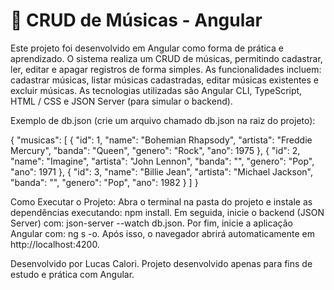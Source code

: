 # 🎵 CRUD de Músicas - Angular

Este projeto foi desenvolvido em Angular como forma de prática e aprendizado. O sistema realiza um CRUD de músicas, permitindo cadastrar, ler, editar e apagar registros de forma simples. As funcionalidades incluem: cadastrar músicas, listar músicas cadastradas, editar músicas existentes e excluir músicas. As tecnologias utilizadas são Angular CLI, TypeScript, HTML / CSS e JSON Server (para simular o backend).

Exemplo de db.json (crie um arquivo chamado db.json na raiz do projeto):

{
  "musicas": [
    {
      "id": 1,
      "name": "Bohemian Rhapsody",
      "artista": "Freddie Mercury",
      "banda": "Queen",
      "genero": "Rock",
      "ano": 1975
    },
    {
      "id": 2,
      "name": "Imagine",
      "artista": "John Lennon",
      "banda": "",
      "genero": "Pop",
      "ano": 1971
    },
    {
      "id": 3,
      "name": "Billie Jean",
      "artista": "Michael Jackson",
      "banda": "",
      "genero": "Pop",
      "ano": 1982
    }
  ]
}

Como Executar o Projeto: Abra o terminal na pasta do projeto e instale as dependências executando: npm install. Em seguida, inicie o backend (JSON Server) com: json-server --watch db.json. Por fim, inicie a aplicação Angular com: ng s -o. Após isso, o navegador abrirá automaticamente em http://localhost:4200.

Desenvolvido por Lucas Calori. Projeto desenvolvido apenas para fins de estudo e prática com Angular.

